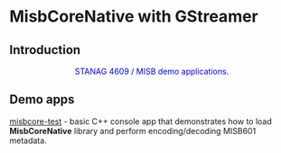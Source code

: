 
# MisbCoreNative with GStreamer

## Introduction


<div align="center">
	<font color="blue">STANAG 4609 / MISB demo applications.</font>
</div>


## Demo apps

[misbcore-test](VisualStudio/vs-demo-apps.md) - basic C++ console app that demonstrates how to load **MisbCoreNative** library and perform encoding/decoding MISB601 metadata.
